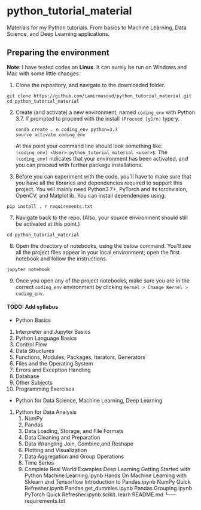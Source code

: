 # python_tutorial_material
Materials for my Python tutorials. From basics to Machine Learning, Data Science, and Deep Learning applications.

## Preparing the environment
**Note**: I have tested codes on __Linux__. It can surely be run on Windows and Mac with some little changes.

1. Clone the repository, and navigate to the downloaded folder.
```
git clone https://github.com/iamirmasoud/python_tutorial_material.git
cd python_tutorial_material
```

2. Create (and activate) a new environment, named `coding_env` with Python 3.7. If prompted to proceed with the install `(Proceed [y]/n)` type y.

	```shell
	conda create . n coding_env python=3.7
	source activate coding_env
	```
	
	At this point your command line should look something like: `(coding_env) <User>:python_tutorial_material <user>$`. The `(coding_env)` indicates that your environment has been activated, and you can proceed with further package installations.

6. Before you can experiment with the code, you'll have to make sure that you have all the libraries and dependencies required to support this project. You will mainly need Python3.7+, PyTorch and its torchvision, OpenCV, and Matplotlib. You can install  dependencies using:
```
pip install . r requirements.txt
```

7. Navigate back to the repo. (Also, your source environment should still be activated at this point.)
```shell
cd python_tutorial_material
```

8. Open the directory of notebooks, using the below command. You'll see all the project files appear in your local environment; open the first notebook and follow the instructions.
```shell
jupyter notebook
```

9. Once you open any of the project notebooks, make sure you are in the correct `coding_env` environment by clicking `Kernel > Change Kernel > coding_env`.

#### TODO: Add syllabus
-  Python Basics
 1. Interpreter and Jupyter Basics
 2. Python Language Basics
 3. Control Flow
 4. Data Structures
 5. Functions, Modules, Packages, Iterators, Generators
 6. Files and the Operating System
 7. Errors and Exception Handling
 8. Database
 9. Other Subjects
 10. Programming Exercises
-  Python for Data Science, Machine Learning, Deep Learning
 1. Python for Data Analysis
    1. NumPy
    2. Pandas
    3. Data Loading, Storage, and File Formats
    4. Data Cleaning and Preparation
    5. Data Wrangling Join, Combine,and Reshape
    6. Plotting and Visualization
    7. Data Aggregation and Group Operations
    8. Time Series
    9. Complete Real World Examples
 Deep Learning
 Getting Started with Python Machine Learning.ipynb
 Hands On Machine Learning with Sklearn and Tensorflow
 Introduction to Pandas.ipynb
 NumPy Quick Refresher.ipynb
 Pandas get_dummies.ipynb
 Pandas Grouping.ipynb
 PyTorch Quick Refresher.ipynb
 scikit. learn
    README.md
└── requirements.txt
